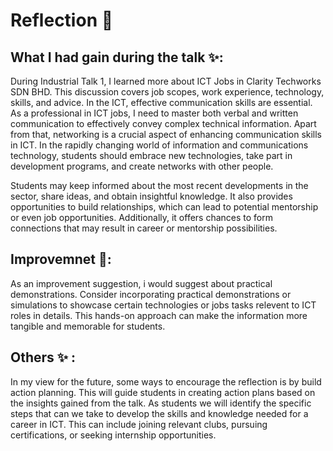 # Reflection 📝
## What I had gain during the talk ✨:
During Industrial Talk 1, I learned more about ICT Jobs in Clarity Techworks SDN BHD. This discussion covers job scopes, work experience, technology, skills, and advice. In the ICT, effective communication skills are essential. As a professional in ICT jobs, I need to master both verbal and written communication to effectively convey complex technical information. Apart from that, networking is a crucial aspect of enhancing communication skills in ICT. In the rapidly changing world of information and communications technology, students should embrace new technologies, take part in development programs, and create networks with other people.

Students may keep informed about the most recent developments in the sector, share ideas, and obtain insightful knowledge. It also provides opportunities to build relationships, which can lead to potential mentorship or even job opportunities. Additionally, it offers chances to form connections that may result in career or mentorship possibilities.

## Improvemnet 💪:
As an improvement suggestion, i would suggest about practical demonstrations. Consider incorporating practical demonstrations or simulations to showcase certain technologies or jobs tasks relevent to ICT roles in details. This hands-on approach can make the information more tangible and memorable for students.

## Others ✨ :
In my view for the future, some ways to encourage the reflection is by build action planning. This will guide students in creating action plans based on the insights gained from the talk. As students we will identify the specific steps that can we take to develop the skills and knowledge needed for a career in ICT. This can include joining relevant clubs, pursuing certifications, or seeking internship opportunities.

